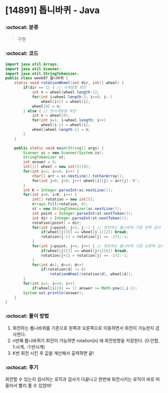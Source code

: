 # [14891] 톱니바퀴 - Java

###  :octocat: 분류

> 구현

### :octocat: 코드

```java
import java.util.Arrays;
import java.util.Scanner;
import java.util.StringTokenizer;
public class week07_톱니바퀴 {
	static void rotationWheel(int dir, int[] wheel) {
		if(dir == 1) { // 시계방향 회전
			int n = wheel[wheel.length-1];
			for(int i=wheel.length-2; i>=0; i--) 
				wheel[i+1] = wheel[i];
			wheel[0] = n;
		} else { // 반시계방향 회전
			int n = wheel[0];
			for(int i=1; i<wheel.length; i++)
				wheel[i-1] = wheel[i];
			wheel[wheel.length-1] = n;
		}
	}

	public static void main(String[] args) {
		Scanner sc = new Scanner(System.in);
		StringTokenizer st;
		int answer = 0;
		int[][] wheel = new int[5][8];
		for(int i=1; i<=4; i++) {
			char[] arr = sc.nextLine().toCharArray();
			for(int j=0; j<8; j++) wheel[i][j] = arr[j]-'0';
		}
		int K = Integer.parseInt(sc.nextLine());
		for(int i=0; i<K; i++) {
			int[] rotation = new int[5];
			Arrays.fill(rotation, 0);
			st = new StringTokenizer(sc.nextLine());
			int point = Integer.parseInt(st.nextToken());
			int dir = Integer.parseInt(st.nextToken());
			rotation[point] = dir;
			for(int j=point; j>1; j--) { // 회전하는 톱니바퀴 기준 왼쪽 검사
				if(wheel[j][6] == wheel[j-1][2]) break;
				rotation[j-1] = rotation[j] == -1?1:-1;
			}
			for(int j=point; j<4; j++) { // 회전하는 톱니바퀴 기준 오른쪽 검사
				if(wheel[j][2] == wheel[j+1][6]) break;
				rotation[j+1] = rotation[j] == -1?1:-1;
			}
			for(int d=1; d<=4; d++)
				if(rotation[d] != 0)
					rotationWheel(rotation[d], wheel[d]);
		}
		for(int i=1; i<=4; i++)
			if(wheel[i][0] == 1) answer += Math.pow(2,i-1);
		System.out.println(answer);
	}
}
```

### :octocat: 풀이 방법

1. 회전하는 톱니바퀴를 기준으로 왼쪽과 오른쪽으로 이동하면서 회전이 가능한지 검사한다.
2. n번째 톱니바퀴가 회전이 가능하면 rotation[n] 에 회전방향을 저장한다. (0:안함, 1:시계, -1:반시계)
3. K번 회전 시킨 후 값을 계산해서 출력하면 끝!

### :octocat: 후기

회전할 수 있는지 검사하는 로직과 검사가 다끝나고 한번에 회전시키는 로직이 바로 떠올라서
빨리 풀 수 있었따!
